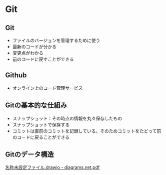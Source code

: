 # Git
## Git
- ファイルのバージョンを管理するために使う
- 最新のコードが分かる
- 変更点がわかる
- 前のコードに戻すことができる

## Github
- オンライン上のコード管理サービス

## Gitの基本的な仕組み
- スナップショット：その時点の情報を丸々保存したもの
- スナップショットで保存する
- コミットは直前のコミットを記録している。そのためコミットをたどって前のコードに戻ることができる

## Gitのデータ構造
[名称未設定ファイル.drawio - diagrams.net.pdf](https://github.com/rtakasawa/TIL/files/6366114/drawio.-.diagrams.net.pdf)
